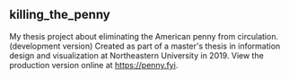 ## killing_the_penny
My thesis project about eliminating the American penny from circulation. (development version)
Created as part of a master's thesis in information design and visualization at Northeastern University in 2019.
View the production version online at https://penny.fyi.
